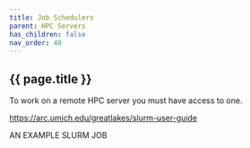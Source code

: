 ```yaml
---
title: Job Schedulers
parent: HPC Servers
has_children: false
nav_order: 40
---
```


## {{ page.title }}

To work on a remote HPC server you must have access to one.


<https://arc.umich.edu/greatlakes/slurm-user-guide>

AN EXAMPLE SLURM JOB

